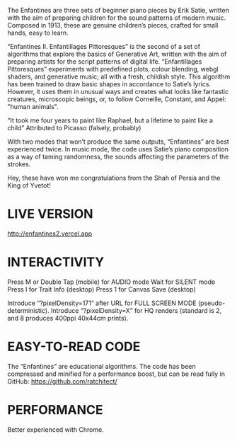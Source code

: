 The Enfantines are three sets of beginner piano pieces by Erik Satie, written with the aim of preparing children for the sound patterns of modern music. Composed in 1913, these are genuine children’s pieces, crafted for small hands, easy to learn.

“Enfantines II. Enfantillages Pittoresques” is the second of a set of algorithms that explore the basics of Generative Art, written with the aim of preparing artists for the script patterns of digital life. “Enfantillages Pittoresques” experiments with predefined plots, colour blending, webgl shaders, and generative music; all with a fresh, childish style. This algorithm has been trained to draw basic shapes in accordance to Satie’s lyrics. However, it uses them in unusual ways and creates what looks like fantastic creatures, microscopic beings, or, to follow Corneille, Constant, and Appel: "human animals".

“It took me four years to paint like Raphael, but a lifetime to paint like a child” Attributed to Picasso (falsely, probably)

With two modes that won’t produce the same outputs, “Enfantines” are best experienced twice. In music mode, the code uses Satie’s piano composition as a way of taming randomness, the sounds affecting the parameters of the strokes.

Hey, these have won me congratulations from the Shah of Persia and the King of Yvetot!

# LIVE VERSION
http://enfantines2.vercel.app

# INTERACTIVITY
Press M or Double Tap (mobile) for AUDIO mode
Wait for SILENT mode
Press I for Trait Info (desktop)
Press 1 for Canvas Save (desktop)

Introduce “?pixelDensity=171” after URL for FULL SCREEN MODE (pseudo-deterministic).
Introduce “?pixelDensity=X” for HQ renders (standard is 2, and 8 produces 400ppi 40x44cm prints).


# EASY-TO-READ CODE
The “Enfantines” are educational algorithms. The code has been compressed and minified for a performance boost, but can be read fully in GitHub: https://github.com/ratchitect/


# PERFORMANCE
Better experienced with Chrome.

